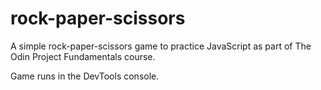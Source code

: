 # rock-paper-scissors
A simple rock-paper-scissors game to practice JavaScript as part of The Odin Project Fundamentals course.

Game runs in the DevTools console.
